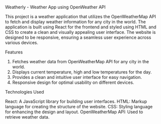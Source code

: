 Weatherly - Weather App using OpenWeather API

This project is a weather application that utilizes the OpenWeatherMap API to fetch and display weather information for any city in the world. The application is built using React for the frontend and styled using HTML and CSS to create a clean and visually appealing user interface. The website is designed to be responsive, ensuring a seamless user experience across various devices.

Features

1) Fetches weather data from OpenWeatherMap API for any city in the world.
2) Displays current temperature, high and low temperatures for the day.
3) Provides a clean and intuitive user interface for easy navigation.
4) Responsive design for optimal usability on different devices.

Technologies Used

React: A JavaScript library for building user interfaces.
HTML: Markup language for creating the structure of the website.
CSS: Styling language for enhancing the design and layout.
OpenWeatherMap API: Used to retrieve weather data.
